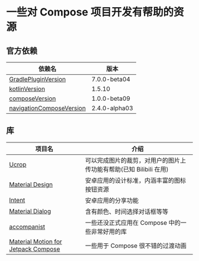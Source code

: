 # 一些对 Compose 项目开发有帮助的资源



## 官方依赖

|依赖名|版本|
|------|-----|
|[GradlePluginVersion]()|7.0.0-beta04|
|[kotlinVersion](https://github.com/JetBrains/kotlin/releases)|1.5.10|
|[composeVersion](https://developer.android.com/jetpack/androidx/releases/compose)|1.0.0-beta09|
|[navigationComposeVersion](https://developer.android.com/jetpack/androidx/releases/navigation)|2.4.0-alpha03|


## 库

| 项目名 | 介绍 |
| -------|------|
|[Ucrop](https://github.com/Yalantis/uCrop) | 可以完成图片的裁剪，对用户的图片上传功能有帮助(已知 Bilibili 在用)
|[Material Design](https://material.io/design) | 安卓应用的设计标准，内涵丰富的图标按钮资源
|[Intent](https://developer.android.com/training/sharing/send?hl=zh-cn#kotlin) | 安卓应用的分享功能
|[Material Dialog](https://github.com/afollestad/material-dialogs) | 含有颜色、时间选择对话框等等
|[accompanist](https://github.com/google/accompanist) | 一些还没正式应用在 Compose 中的一些非常好用的库
|[Material Motion for Jetpack Compose](https://github.com/fornewid/material-motion-compose) | 一些用于 Compose 很不错的过渡动画
